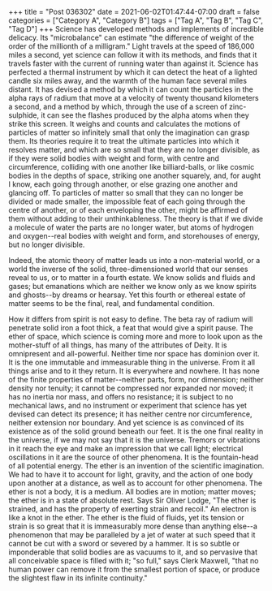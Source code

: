 +++
title = "Post 036302"
date = 2021-06-02T01:47:44-07:00
draft = false
categories = ["Category A", "Category B"]
tags = ["Tag A", "Tag B", "Tag C", "Tag D"]
+++
Science has developed methods and implements of incredible delicacy. Its "microbalance" can estimate "the difference of weight of the order of the millionth of a milligram." Light travels at the speed of 186,000 miles a second, yet science can follow it with its methods, and finds that it travels faster with the current of running water than against it. Science has perfected a thermal instrument by which it can detect the heat of a lighted candle six miles away, and the warmth of the human face several miles distant. It has devised a method by which it can count the particles in the alpha rays of radium that move at a velocity of twenty thousand kilometers a second, and a method by which, through the use of a screen of zinc-sulphide, it can see the flashes produced by the alpha atoms when they strike this screen. It weighs and counts and calculates the motions of particles of matter so infinitely small that only the imagination can grasp them. Its theories require it to treat the ultimate particles into which it resolves matter, and which are so small that they are no longer divisible, as if they were solid bodies with weight and form, with centre and circumference, colliding with one another like billiard-balls, or like cosmic bodies in the depths of space, striking one another squarely, and, for aught I know, each going through another, or else grazing one another and glancing off. To particles of matter so small that they can no longer be divided or made smaller, the impossible feat of each going through the centre of another, or of each enveloping the other, might be affirmed of them without adding to their unthinkableness. The theory is that if we divide a molecule of water the parts are no longer water, but atoms of hydrogen and oxygen--real bodies with weight and form, and storehouses of energy, but no longer divisible.

Indeed, the atomic theory of matter leads us into a non-material world, or a world the inverse of the solid, three-dimensioned world that our senses reveal to us, or to matter in a fourth estate. We know solids and fluids and gases; but emanations which are neither we know only as we know spirits and ghosts--by dreams or hearsay. Yet this fourth or ethereal estate of matter seems to be the final, real, and fundamental condition.

How it differs from spirit is not easy to define. The beta ray of radium will penetrate solid iron a foot thick, a feat that would give a spirit pause. The ether of space, which science is coming more and more to look upon as the mother-stuff of all things, has many of the attributes of Deity. It is omnipresent and all-powerful. Neither time nor space has dominion over it. It is the one immutable and immeasurable thing in the universe. From it all things arise and to it they return. It is everywhere and nowhere. It has none of the finite properties of matter--neither parts, form, nor dimension; neither density nor tenuity; it cannot be compressed nor expanded nor moved; it has no inertia nor mass, and offers no resistance; it is subject to no mechanical laws, and no instrument or experiment that science has yet devised can detect its presence; it has neither centre nor circumference, neither extension nor boundary. And yet science is as convinced of its existence as of the solid ground beneath our feet. It is the one final reality in the universe, if we may not say that it is the universe. Tremors or vibrations in it reach the eye and make an impression that we call light; electrical oscillations in it are the source of other phenomena. It is the fountain-head of all potential energy. The ether is an invention of the scientific imagination. We had to have it to account for light, gravity, and the action of one body upon another at a distance, as well as to account for other phenomena. The ether is not a body, it is a medium. All bodies are in motion; matter moves; the ether is in a state of absolute rest. Says Sir Oliver Lodge, "The ether is strained, and has the property of exerting strain and recoil." An electron is like a knot in the ether. The ether is the fluid of fluids, yet its tension or strain is so great that it is immeasurably more dense than anything else--a phenomenon that may be paralleled by a jet of water at such speed that it cannot be cut with a sword or severed by a hammer. It is so subtle or imponderable that solid bodies are as vacuums to it, and so pervasive that all conceivable space is filled with it; "so full," says Clerk Maxwell, "that no human power can remove it from the smallest portion of space, or produce the slightest flaw in its infinite continuity."
